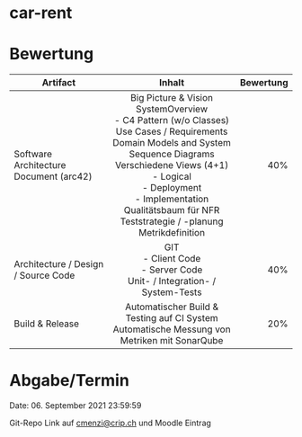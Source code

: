# car-rent

# Bewertung

| Artifact                               |                            Inhalt                            | Bewertung |
| -------------------------------------- | :----------------------------------------------------------: | --------: |
| Software Architecture Document (arc42) | Big Picture & Vision<br>SystemOverview <br>- C4 Pattern (w/o Classes) <br>Use Cases / Requirements <br>Domain Models and System Sequence Diagrams <br>Verschiedene Views (4+1) <br>- Logical <br>- Deployment <br>- Implementation <br>Qualitätsbaum für NFR <br>Teststrategie / -planung <br>Metrikdefinition |       40% |
| Architecture / Design / Source Code    | GIT <br>- Client Code <br>- Server Code <br>Unit- / Integration- / System-Tests |       40% |
| Build & Release                        | Automatischer Build & Testing auf CI System <br>Automatische Messung von Metriken mit SonarQube |       20% |


# Abgabe/Termin 

Date: 06. September 2021 23:59:59 

Git-Repo Link auf cmenzi@crip.ch und Moodle Eintrag 